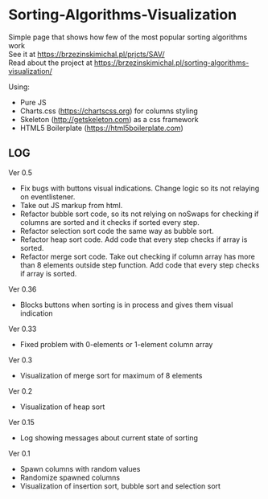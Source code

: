 # Sorting-Algorithms-Visualization
Simple page that shows how few of the most popular sorting algorithms work </br>
See it at https://brzezinskimichal.pl/prjcts/SAV/ </br>
Read about the project at https://brzezinskimichal.pl/sorting-algorithms-visualization/

Using:
  * Pure JS
  * Charts.css (https://chartscss.org) for columns styling
  * Skeleton (http://getskeleton.com) as a css framework
  * HTML5 Boilerplate (https://html5boilerplate.com)

LOG
--------
Ver 0.5
  * Fix bugs with buttons visual indications. Change logic so its not relaying on eventlistener.
  * Take out JS markup from html.
  * Refactor bubble sort code, so its not relying on noSwaps for checking if columns are sorted and it checks if sorted every step.
  * Refactor selection sort code the same way as bubble sort.
  * Refactor heap sort code. Add code that every step checks if array is sorted.
  * Refactor merge sort code. Take out checking if column array has more than 8 elements outside step function. Add code that every step checks if array is sorted.

Ver 0.36
  * Blocks buttons when sorting is in process and gives them visual indication

Ver 0.33
  * Fixed problem with 0-elements or 1-element column array
 
Ver 0.3 
  * Visualization of merge sort for maximum of 8 elements

Ver 0.2
  * Visualization of heap sort

Ver 0.15
  * Log showing messages about current state of sorting

Ver 0.1
  * Spawn columns with random values
  * Randomize spawned columns
  * Visualization of insertion sort, bubble sort and selection sort
